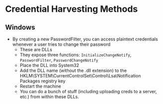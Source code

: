 # Credential Harvesting Methods

## Windows

- By creating a new PasswordFilter, you can access plaintext credentials whenever a user tries to change their password
  - These are DLLs
  - They expose three functions: `InitializeChangeNotify`, `PasswordFilter`, `PasswordChangeNotify`
  - Place the DLL into System32
  - Add the DLL name (without the .dll extension) to the HKLM\SYSTEM\CurrentControlSet\Control\Lsa\Notification Packages registry key
  - Restart the machine
  - You can do a bunch of stuff (including uploading creds to a server, etc.) from within these DLLs.